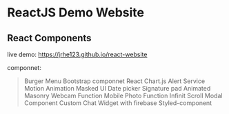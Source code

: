# ReactJS Demo Website

## React Components

live demo: https://jrhe123.github.io/react-website

componnet:

  > Burger Menu
  > Bootstrap componnet
  > React Chart.js
  > Alert Service
  > Motion Animation
  > Masked UI
  > Date picker
  > Signature pad
  > Animated Masonry
  > Webcam Function
  > Mobile Photo Function
  > Infinit Scroll
  > Modal Component
  > Custom Chat Widget with firebase
  > Styled-component
  
